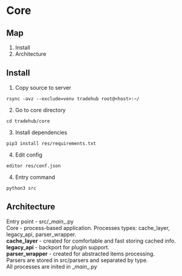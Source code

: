 # Core

## Map
1. Install
2. Architecture

## Install
1. Copy source to server
```
rsync -avz --exclude=venv tradehub root@<host>:~/
```
2. Go to core directory
```
cd tradehub/core
```
3. Install dependencies
```
pip3 install res/requirements.txt
```
4. Edit config
```
editor res/conf.json
```
4. Entry command
```
python3 src
```

## Architecture
Entry point - src/\__main__.py  
Core - process-based application. Processes types: cache_layer, legacy_api, parser_wrapper.  
**cache_layer** - created for comfortable and fast storing cached info.  
**legacy_api** - backport for plugin support.  
**parser_wrapper** - created for abstracted items processing.  
Parsers are stored in src/parsers and separated by type.  
All processes are inited in \__main__.py  
